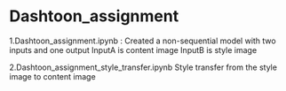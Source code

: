 # Dashtoon_assignment
1.Dashtoon_assignment.ipynb : Created a non-sequential model with two inputs and one output
InputA is content image
InputB is style image

2.Dashtoon_assignment_style_transfer.ipynb
Style transfer from the style image to content image

